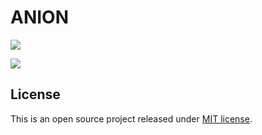 # ANION

[![](https://img.shields.io/github/license/paduszyk/anion?label=license)](LICENSE)

[![](https://img.shields.io/badge/gitmoji-%20😜%20😍-FFDD67.svg)](https://gitmoji.dev)

## License

This is an open source project released under [MIT license](LICENSE).
